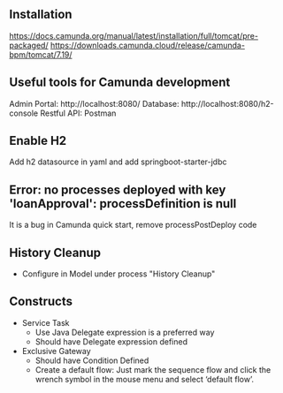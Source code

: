 ## Installation  
https://docs.camunda.org/manual/latest/installation/full/tomcat/pre-packaged/
https://downloads.camunda.cloud/release/camunda-bpm/tomcat/7.19/

## Useful tools for Camunda development  
Admin Portal: http://localhost:8080/
Database: http://localhost:8080/h2-console
Restful API: Postman

## Enable H2  
Add h2 datasource in yaml and add springboot-starter-jdbc

## Error: no processes deployed with key 'loanApproval': processDefinition is null  
It is a bug in Camunda quick start, remove processPostDeploy code

## History Cleanup
- Configure in Model under process "History Cleanup"

## Constructs
- Service Task
  - Use Java Delegate expression is a preferred way
  - Should have Delegate expression defined
- Exclusive Gateway
  - Should have Condition Defined
  - Create a default flow: Just mark the sequence flow and click the wrench symbol in the mouse menu and select ‘default flow’.